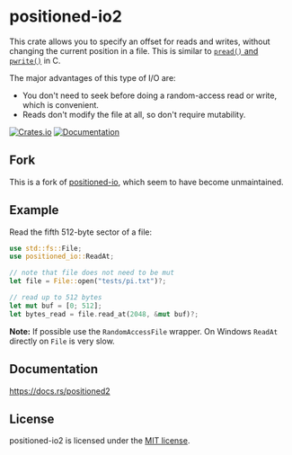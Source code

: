 positioned-io2
==============

This crate allows you to specify an offset for reads and writes, without changing the current
position in a file. This is similar to [`pread()` and `pwrite()`][pread] in C.

The major advantages of this type of I/O are:

* You don't need to seek before doing a random-access read or write, which is convenient.
* Reads don't modify the file at all, so don't require mutability.

[pread]: http://man7.org/linux/man-pages/man2/pread.2.html

[![Crates.io](https://img.shields.io/crates/v/positioned-io2.svg)](https://crates.io/crates/positioned-io2)
[![Documentation](https://docs.rs/positioned-io2/badge.svg)](https://docs.rs/positioned-io2)

Fork
----

This is a fork of [positioned-io](https://github.com/vasi/positioned-io), which seem to have become unmaintained.

Example
-------

Read the fifth 512-byte sector of a file:

```rust
use std::fs::File;
use positioned_io::ReadAt;

// note that file does not need to be mut
let file = File::open("tests/pi.txt")?;

// read up to 512 bytes
let mut buf = [0; 512];
let bytes_read = file.read_at(2048, &mut buf)?;
```

**Note:** If possible use the `RandomAccessFile` wrapper. On Windows `ReadAt` directly on `File` is very slow.

Documentation
-------------

https://docs.rs/positioned2

License
-------

positioned-io2 is licensed under the [MIT license](https://github.com/surban/positioned-io2/blob/master/LICENSE-MIT).
